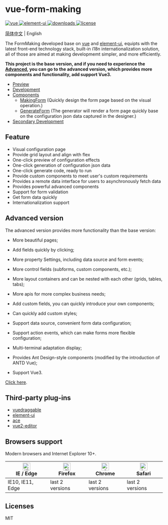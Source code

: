 # vue-form-making

<p>
  <a href="https://github.com/vuejs/vue">
    <img src="https://img.shields.io/badge/vue-2.6.5-brightgreen.svg" alt="vue">
  </a>
  
  <a href="https://github.com/ElemeFE/element">
    <img src="https://img.shields.io/badge/element--ui-2.9.1-brightgreen.svg" alt="element-ui">
  </a>
  
  <a href="https://www.npmjs.com/package/form-making">
    <img src="https://img.shields.io/npm/dt/form-making" alt="downloads">
  </a>
  
  <a href="https://github.com/GavinZhuLei/vue-form-making/blob/master/LICENSE">
    <img src="https://img.shields.io/github/license/GavinZhulei/vue-form-making" alt="license">
  </a>
</p>

[简体中文](./README.zh-CN.md) | English

The FormMaking developed base on [vue](https://github.com/vuejs/vue) and [element-ui](https://github.com/ElemeFE/element), equipts with the latest front-end technology stack, built-in i18n internationalization solution, all of those are aimed at making developmemt simpler, and more efficiently.

**This project is the base version, and if you need to experience the [Advanced](https://form.making.link/#/en-US/), you can go to the advanced version, which provides more components and functionality, add support Vue3.**


* [Preview](https://form.making.link/basic-version#/en-US/)
* [Development](https://form.making.link/docs/en/bv/guide.html)
* [Components](https://form.making.link/docs/en/bv/component.html)
  * [MakingForm](https://form.making.link/docs/en/bv/component.html#form-designer-makingform) (Quickly design the form page based on the visual operation.)
  * [GenerateForm](https://form.making.link/docs/en/bv/component.html#form-generator-generateform) (The generator will render a form page quickly base on the configuration json data captured in the designer.)
* [Secondary Development](https://form.making.link/docs/en/bv/develop.html)

## Feature

* Visual configuration page
* Provide grid layout and align with flex
* One-click preview of configuration effects
* One-click generation of configuration json data
* One-click generate code, ready to run
* Provide custom components to meet user's custom requirements
* Provides a remote data interface for users to asynchronously fetch data
* Provides powerful advanced components
* Support for form validation
* Get form data quickly
* Internationalization support

## Advanced version

The advanced version provides more functionality than the base version:


* More beautiful pages;

* Add fields quickly by clicking;

* More property Settings, including data source and form events;

* More control fields (subforms, custom components, etc.);

* More layout containers and can be nested with each other (grids, tables, tabs);

* More apis for more complex business needs;

* Add custom fields, you can quickly introduce your own components;

* Can quickly add custom styles;

* Support data source, convenient form data configuration;

* Support action events, which can make forms more flexible configuration;

* Multi-terminal adaptation display;

* Provides Ant Design-style components (modified by the introduction of ANTD Vue);

* Support Vue3.

[Click here](https://form.making.link/#/en-US/).

## Third-party plug-ins

* [vuedraggable](https://github.com/SortableJS/Vue.Draggable)
* [element-ui](https://github.com/ElemeFE/element)
* [ace](https://github.com/ajaxorg/ace)
* [vue2-editor](https://github.com/davidroyer/vue2-editor)

## Browsers support

Modern browsers and Internet Explorer 10+.

| [<img src="https://raw.githubusercontent.com/alrra/browser-logos/master/src/edge/edge_48x48.png" alt="IE / Edge" width="24px" height="24px" />](https://godban.github.io/browsers-support-badges/)</br>IE / Edge | [<img src="https://raw.githubusercontent.com/alrra/browser-logos/master/src/firefox/firefox_48x48.png" alt="Firefox" width="24px" height="24px" />](https://godban.github.io/browsers-support-badges/)</br>Firefox | [<img src="https://raw.githubusercontent.com/alrra/browser-logos/master/src/chrome/chrome_48x48.png" alt="Chrome" width="24px" height="24px" />](https://godban.github.io/browsers-support-badges/)</br>Chrome | [<img src="https://raw.githubusercontent.com/alrra/browser-logos/master/src/safari/safari_48x48.png" alt="Safari" width="24px" height="24px" />](https://godban.github.io/browsers-support-badges/)</br>Safari |
| --------- | --------- | --------- | --------- |
| IE10, IE11, Edge| last 2 versions| last 2 versions| last 2 versions

## Licenses

MIT
